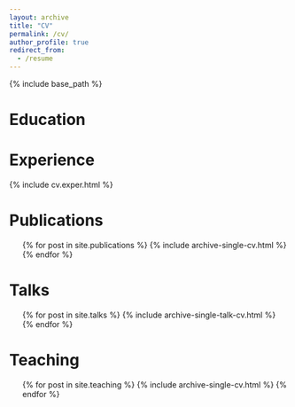 ```yaml
---
layout: archive
title: "CV"
permalink: /cv/
author_profile: true
redirect_from:
  - /resume
---
```


{% include base_path %}

Education
======

Experience
======
<DL>{% include cv.exper.html %}  </DL>

Publications
======
  <ul>{% for post in site.publications %}
    {% include archive-single-cv.html %}
  {% endfor %}</ul>

Talks
======
  <ul>{% for post in site.talks %}
    {% include archive-single-talk-cv.html %}
  {% endfor %}</ul>

Teaching
======
  <ul>{% for post in site.teaching %}
    {% include archive-single-cv.html %}
  {% endfor %}</ul>
